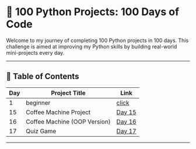 # 🐍 100 Python Projects: 100 Days of Code

Welcome to my journey of completing 100 Python projects in 100 days. This challenge is aimed at improving my Python skills by building real-world mini-projects every day.

---

## 📅 Table of Contents

| Day | Project Title                   | Link                                   |
|-----|---------------------------------|----------------------------------------|
| 1   | beginner                        | [click](Beginner.md)                   |
| 15  | Coffee Machine Project          | [Day 15](Intermediate/d15/README.md)   |
| 16  | Coffee Machine (OOP Version)    | [Day 16](Intermediate/d16/README.md)   |
| 17  | Quiz Game                       | [Day 17](Intermediate/d17/README.md)   |




---